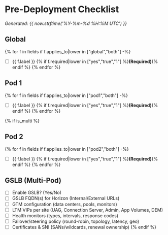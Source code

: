 
# Pre-Deployment Checklist
_Generated: {{ now.strftime('%Y-%m-%d %H:%M UTC') }}_

## Global
{% for f in fields if f.applies_to|lower in ["global","both"] -%}
- [ ] {{ f.label }} {% if f.required|lower in ["yes","true","1"] %}**(Required)**{% endif %}
{% endfor %}

## Pod 1
{% for f in fields if f.applies_to|lower in ["pod1","both"] -%}
- [ ] {{ f.label }} {% if f.required|lower in ["yes","true","1"] %}**(Required)**{% endif %}
{% endfor %}

{% if is_multi %}
## Pod 2
{% for f in fields if f.applies_to|lower in ["pod2","both"] -%}
- [ ] {{ f.label }} {% if f.required|lower in ["yes","true","1"] %}**(Required)**{% endif %}
{% endfor %}

## GSLB (Multi-Pod)
- [ ] Enable GSLB? (Yes/No)
- [ ] GSLB FQDN(s) for Horizon (Internal/External URLs)
- [ ] GTM configuration (data centers, pools, monitors)
- [ ] LTM VIPs per site (UAG, Connection Server, Admin, App Volumes, DEM)
- [ ] Health monitors (types, intervals, response codes)
- [ ] Failover/steering policy (round-robin, topology, latency, geo)
- [ ] Certificates & SNI (SANs/wildcards, renewal ownership)
{% endif %}
